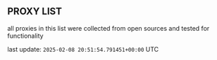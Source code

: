 ## PROXY LIST

all proxies in this list were collected from open sources and tested for functionality

last update: `2025-02-08 20:51:54.791451+00:00` UTC